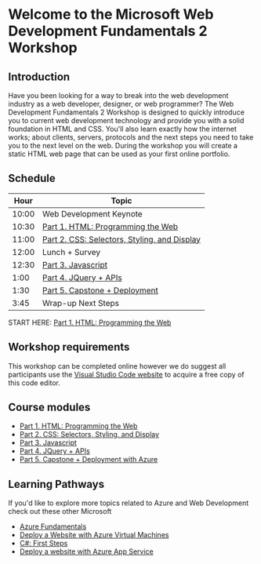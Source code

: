 # Welcome to the Microsoft Web Development Fundamentals 2 Workshop

## Introduction

Have you been looking for a way to break into the web development industry as a web developer, designer, or web programmer? The Web Development Fundamentals 2 Workshop is designed to quickly introduce you to current web development technology and provide you with a solid foundation in HTML and CSS. You'll also learn exactly how the internet works; about clients, servers, protocols and the next steps you need to take you to the next level on the web. During the workshop you will create a static HTML web page that can be used as your first online portfolio.

## Schedule

|Hour|Topic
|---|---|
|10:00 |Web Development Keynote
|10:30 |[Part 1. HTML: Programming the Web](1_HTML)
|11:00 |[Part 2. CSS: Selectors, Styling, and Display](2_CSS_CSS3)
|12:00 |Lunch + Survey
|12:30 |[Part 3. Javascript](3_Javascript)
|1:00  |[Part 4. JQuery + APIs](4_JQuery_APIs)
|1:30  |[Part 5. Capstone + Deployment](5_Capstone_Web_Publishing)
|3:45  |Wrap-up Next Steps

START HERE: [Part 1. HTML: Programming the Web](1_HTML)

## Workshop requirements

This workshop can be completed online however we do suggest all participants use the [Visual Studio Code website](https://code.visualstudio.com/) to acquire a free copy of this code editor.

## Course modules

* [Part 1. HTML: Programming the Web](1_HTML)
* [Part 2. CSS: Selectors, Styling, and Display](2_CSS_CSS3)
* [Part 3. Javascript](3_Javascript)
* [Part 4. JQuery + APIs](4_JQuery_APIs)
* [Part 5. Capstone + Deployment with Azure](5_Capstone_Web_Publishing)

## Learning Pathways

If you'd like to explore more topics related to Azure and Web Development check out these other Microsoft

* [Azure Fundamentals](https://docs.microsoft.com/en-us/learn/paths/azure-fundamentals/)
* [Deploy a Website with Azure Virtual Machines](https://docs.microsoft.com/en-us/learn/paths/deploy-a-website-with-azure-virtual-machines/)
* [C#: First Steps](https://docs.microsoft.com/en-us/learn/paths/csharp-first-steps/)
* [Deploy a website with Azure App Service](https://docs.microsoft.com/en-us/learn/paths/deploy-a-website-with-azure-app-service/)
